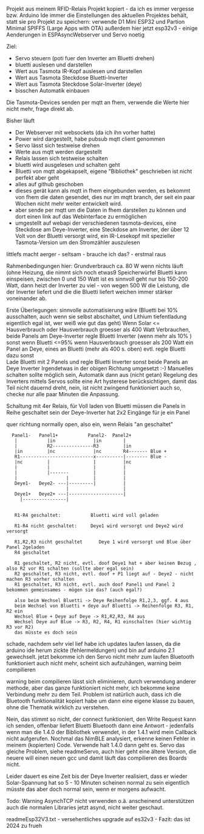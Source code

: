 Projekt aus meinem RFID-Relais Projekt kopiert - da ich es immer vergesse bzw. Arduino Ide immer die Einstellungen
des aktuellen Projektes behält, statt sie pro Projekt zu speichern:
verwende D1 Mini ESP32 und Partion Minimal SPIFFS (Large Apps with OTA) 
außerdem hier jetzt esp32v3 - einige Aenderungen in ESPAsyncWebserver und
Servo noetig

Ziel: 
 - Servo steuern (poti fuer den Inverter am Bluetti drehen)
 - bluetti auslesen und darstellen
 - Wert aus Tasmota IR-Kopf auslesen und darstellen 
 - Wert aus Tasmota Steckdose Bluetti-Inverter 
 - Wert aus Tasmota Steckdose Solar-Inverter (deye) 
 - bisschen Automatik einbauen 

Die Tasmota-Devices senden per mqtt an fhem, verwende die Werte hier nicht mehr, frage direkt ab. 

Bisher läuft 
 - Der Webserver mit websockets (da ich ihn vorher hatte)
 - Power wird dargestellt, habe pubsub mqtt client genommen
 - Servo lässt sich testweise drehen
 - Werte aus mqtt werden dargestellt
 - Relais lassen sich testweise schalten
 - bluetti wird ausgelesen und schalten geht 
 - Bluetti von mqtt abgekapselt, eigene "Bibliothek" geschrieben
   ist nicht perfekt aber geht
 - alles auf github geschoben     
 - dieses gerät kann als mqtt in fhem eingebunden werden, es bekommt von fhem 
   die daten gesendet, dies nur im mqtt branch, der seit ein paar Wochen nicht mehr weiter entwickelt wird.
 - aber sende per mqtt um die Daten in fhem darstellen zu können und dort einen link auf das Webinterface zu ermöglichen 
 - umgestellt auf webapi der verschiedenen tasmota-devices, eine Steckdose am Deye-Inverter, eine Steckdose am Inverter, der über 12 Volt von der Bluetti versorgt wird, ein IR-Lesekopf mit 
   spezieller Tasmota-Version um den Stromzähler auszulesen
 
littlefs macht aerger - seltsam - brauche ich das? - erstmal raus

Rahmenbedingungen hier: 
 Grundverbrauch ca. 80 W wenn nichts läuft (ohne Heizung, die nimmt sich noch etwas9
 Speicherwürfel Bluetti kann einspeisen, zwischen 0 und 150 Watt ist es sinnvoll
 geht nur bis 150-200 Watt, dann heizt der Inverter zu viel - von wegen 500 W
 die Leistung, die der Inverter liefert und die die Bluetti liefert weichen 
 immer stärker voneinander ab. 

Erste Überlegungen:
 sinnvolle automatisierung wäre (Bluetti bei 10% ausschalten, auch wenn sie selbst abschaltet, 
 und Lithium tiefentladung eigentlich egal ist, wer weiß wie gut das geht) 
 Wenn Solar <= Hausverbrauch oder Hausverbrauch groesser als 400 Watt 
    Verbrauchen, beide Panels am Deye-Inverter
    regle Bluetti Inverter (wenn mehr als 10% )
 sonst 
    wenn Bluetti <=95%
       wenn Hausverbrauch groesser als  200 Watt 
            ein Panel an Deye, eines an Bluetti (mehr als 400 s. oben)
            evtl. regle Bluetti dazu 
       sonst  
         Lade Bluetti mit 2 Panels und regle Bluetti Inverter
    sonst 
       beide Panels an Deye Inverter
Irgendetwas in der obigen Richtung umgesetzt :-)
Manuelles schalten sollte möglich sein, Automatik dann aus (nicht getan) 
Regelung des Inverters mittels Servos sollte eine Art hysterese berücksichtigen, damit das Teil nicht dauernd dreht, nein, ist nicht zwingend funktioniert auch so, checke nur alle paar Minuten die Anpassung. 


Schaltung mit 4er Relais, für Voll laden von Bluetti müssen die Panels in Reihe geschaltet sein
der Deye-Inverter hat 2x2 Eingänge für je ein Panel 

quer richtung normally open, also ein, wenn Relais "an geschaltet"

      Panel1-   Panel1+           Panel2-  Panel2+ 
       |           |in              |in        |
       |           R2---------------R3         |in
       |in         |nc              |nc        R4------- Blue + 
       R1---------------------------x----------|-------- Blue - 
       |nc         |                |          |nc     
       |           |                |          |        
       |           |-------         |          |
       |                  |         |          |
       Deye1-   Deye2- ---|---------|          |
                          |                    |
       Deye1+   Deye2+ ---|--------------------|
         |----------------|
       
       
       R1-R4 geschaltet:           Bluetti wird voll geladen 

       R1-R4 nicht geschaltet:     Deye1 wird versorgt und Deye2 wird versorgt
  
       R1,R2,R3 nicht geschaltet      Deye 1 wird versorgt und Blue über Panel 2geladen 
       R4 geschaltet  
       
       R1 geschaltet, R2 nicht, evtl. doof Deye1 hat + aber keinen Bezug , also R2 vor R1 schalten (sollte aber egal sein)
       R2 geschaltet, R3 nicht, evtl. doof + P1 liegt auf - Deye2 - nicht machen R3 vorher schalten  
       R1 geschaltet, R3 nicht, evtl. auch doof Panel1 und Panel 2 bekommen gemeinsames - mögen sie das? (auch egal?) 
       
       also beim Wechsel Bluetti -> Deye Reihenfolge R1,2,3, ggf. 4 aus
       beim Wechsel von Bluetti + deye auf Bluetti -> Reihenfolge R3, R1, R2 ein
       Wechsel Blue + Deye auf Deye -> R1,R2,R3, R4 aus  
       Wechsel Deye auf Blue -> R3, R2, R4, R1 einschalten (hier wichtig R3 vor R2)
       das müsste es doch sein 
       

schade, nachdem sehr viel lief habe ich updates laufen lassen, da die arduino ide herum zickte (fehlermeldungen)
und bin auf arduino 2.1 gewechselt. jetzt bekomme ich den Servo nicht mehr zum laufen 
Bluetooth funktioniert auch nicht mehr, scheint sich aufzuhängen, warning beim compilieren

warning beim compilieren lässt sich eliminieren, durch verwendung anderer methode, aber das ganze
funktioniert nicht mehr, ich bekomme keine Verbindung mehr zu dem Teil.
Problem ist natürlich auch, dass ich die Bluetooth funktionalität kopiert habe um dann eine eigene klasse zu bauen, ohne die Thematik wirklich zu verstehen.

Nein, das stimmt so nicht, der connect funktioniert, den Write Request kann ich senden, offenbar liefert Bluetti Bluetooth dann eine Antwort - jedenfalls wenn man die 1.4.0 der Bibliothek verwendet, in der 1.4.1 wird mein Callback nicht aufgerufen. Nochmal das NimBLE analysiert, erkenne keinen Fehler in meinem (kopierten) Code. Verwende halt 1.4.0 dann geht es. 
Servo das gleiche Problem, siehe readmeServo, auch hier geht eine ältere Version, die neuere will einen neuen gcc und damit läuft das compilieren des Boards nicht. 

Leider dauert es eine Zeit bis der Deye Inverter realisiert, dass er wieder Solar-Spannung hat
so 5 - 10 Minuten scheinen normal zu sein eigentlich müsste das aber doch normal sein, wenn er morgens aufwacht.

Todo: Warning AsynchTCP nicht verwenden o.ä. anscheinend unterstützen auch die normalen Libraries jetzt asynd, nicht weiter geschaut. 

readmeEsp32V3.txt - versehentliches upgrade auf es32v3 - Fazit: das ist 2024 zu frueh
